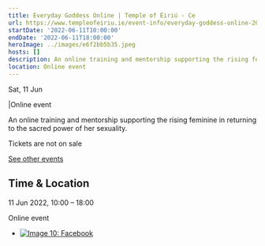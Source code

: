 ```yaml
---
title: Everyday Goddess Online | Temple of Éiriú - Ce
url: https://www.templeofeiriu.ie/event-info/everyday-goddess-online-2022-06-11-10-00
startDate: '2022-06-11T10:00:00'
endDate: '2022-06-11T18:00:00'
heroImage: ../images/e6f2bb5b35.jpeg
hosts: []
description: An online training and mentorship supporting the rising feminine in returning to the sacred power of her sexuality.
location: Online event
---
```



Sat, 11 Jun

|Online event


An online training and mentorship supporting the rising feminine in returning to the sacred power of her sexuality.

Tickets are not on sale

[See other events](https://www.templeofeiriu.ie/)

Time & Location
---------------

11 Jun 2022, 10:00 – 18:00

Online event

*   [![Image 10: Facebook](https://www.templeofeiriu.ie/event-info/everyday-goddess-online-2022-06-11-10-00)](https://www.facebook.com/templeofeiriu)


